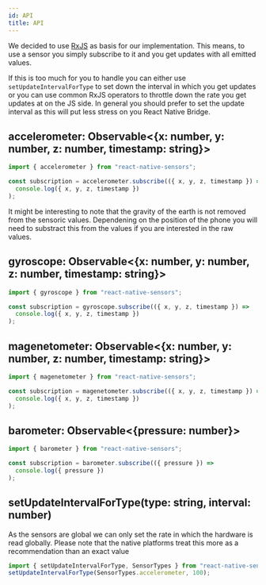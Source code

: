 ```yaml
---
id: API
title: API
---
```


We decided to use [RxJS](https://github.com/ReactiveX/rxjs) as basis for our implementation.
This means, to use a sensor you simply subscribe to it and you get updates with all emitted values.

If this is too much for you to handle you can either use `setUpdateIntervalForType` to set down the interval in which you get updates or you can use common RxJS operators to throttle down the rate you get updates at on the JS side. In general you should prefer to set the update interval as this will put less stress on you React Native Bridge.

## accelerometer: Observable<{x: number, y: number, z: number, timestamp: string}>

```js
import { accelerometer } from "react-native-sensors";

const subscription = accelerometer.subscribe(({ x, y, z, timestamp }) =>
  console.log({ x, y, z, timestamp })
);
```

It might be interesting to note that the gravity of the earth is not removed from the sensoric values.
Dependening on the position of the phone you will need to substract this from the values if you are interested in the raw values.

## gyroscope: Observable<{x: number, y: number, z: number, timestamp: string}>

```js
import { gyroscope } from "react-native-sensors";

const subscription = gyroscope.subscribe(({ x, y, z, timestamp }) =>
  console.log({ x, y, z, timestamp })
);
```

## magenetometer: Observable<{x: number, y: number, z: number, timestamp: string}>

```js
import { magenetometer } from "react-native-sensors";

const subscription = magenetometer.subscribe(({ x, y, z, timestamp }) =>
  console.log({ x, y, z, timestamp })
);
```

## barometer: Observable<{pressure: number}>

```js
import { barometer } from "react-native-sensors";

const subscription = barometer.subscribe(({ pressure }) =>
  console.log({ pressure })
);
```

## setUpdateIntervalForType(type: string, interval: number)

As the sensors are global we can only set the rate in which the hardware is read globally.
Please note that the native platforms treat this more as a recommendation than an exact value

```js
import { setUpdateIntervalForType, SensorTypes } from "react-native-sensors";
setUpdateIntervalForType(SensorTypes.accelerometer, 100);
```
